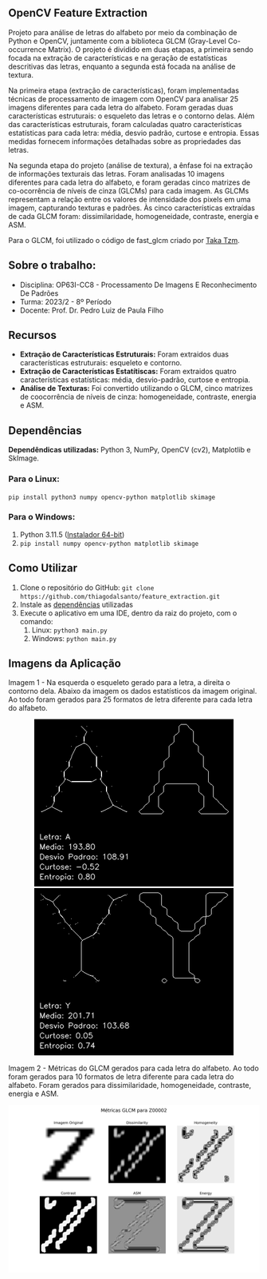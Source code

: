 ## OpenCV Feature Extraction

Projeto para análise de letras do alfabeto por meio da combinação de Python e OpenCV, juntamente com a biblioteca GLCM (Gray-Level Co-occurrence Matrix). O projeto é dividido em duas etapas, a primeira sendo focada na extração de características e na geração de estatísticas descritivas das letras, enquanto a segunda está focada na análise de textura.

Na primeira etapa (extração de características), foram implementadas técnicas de processamento de imagem com OpenCV para analisar 25 imagens diferentes para cada letra do alfabeto. Foram geradas duas características estruturais: o esqueleto das letras e o contorno delas. Além das características estruturais, foram calculadas quatro características estatísticas para cada letra: média, desvio padrão, curtose e entropia. Essas medidas fornecem informações detalhadas sobre as propriedades das letras.

Na segunda etapa do projeto (análise de textura), a ênfase foi na extração de informações texturais das letras. Foram analisadas 10 imagens diferentes para cada letra do alfabeto, e foram geradas cinco matrizes de co-ocorrência de níveis de cinza (GLCMs) para cada imagem. As GLCMs representam a relação entre os valores de intensidade dos pixels em uma imagem, capturando texturas e padrões. Às cinco características extraídas de cada GLCM foram: dissimilaridade, homogeneidade, contraste, energia e ASM.

Para o GLCM, foi utilizado o código de fast_glcm criado por [Taka Tzm](https://github.com/tzm030329/GLCM/).

## Sobre o trabalho:

* Disciplina: OP63I-CC8 - Processamento De Imagens E Reconhecimento De Padrões	
* Turma: 2023/2 - 8º Período
* Docente: Prof. Dr. Pedro Luiz de Paula Filho

## Recursos 
- **Extração de Características Estruturais:** Foram extraidos duas características estruturais: esqueleto e contorno.
- **Extração de Características Estatítiscas:** Foram extraidos quatro características estatísticas: média, desvio-padrão, curtose e entropia.
- **Análise de Texturas:** Foi convertido utilizando o GLCM, cinco matrizes de coocorrência de níveis de cinza: homogeneidade, contraste, energia e ASM.

## Dependências
**Dependêndicas utilizadas:** Python 3, NumPy, OpenCV (cv2), Matplotlib e SkImage.

### Para o Linux:  
`pip install python3 numpy opencv-python matplotlib skimage` 

### Para o Windows:
1. Python 3.11.5 ([Instalador 64-bit](https://www.python.org/downloads/windows/))
2. `pip install numpy opencv-python matplotlib skimage` 

## Como Utilizar
1. Clone o repositório do GitHub: `git clone https://github.com/thiagodalsanto/feature_extraction.git`
2. Instale as [dependências](#dependências) utilizadas
3. Execute o aplicativo em uma IDE, dentro da raiz do projeto, com o comando:
   1. Linux: `python3 main.py`
   2. Windows: `python main.py`

## Imagens da Aplicação

Imagem 1 - Na esquerda o esqueleto gerado para a letra, a direita o contorno dela. Abaixo da imagem os dados estatísticos da imagem original. Ao todo foram gerados para 25 formatos de letra diferente para cada letra do alfabeto.
<p align="center">
    <img src="RESULTADO_ESTRUTURAIS_ESTATISTICAS/A00001_skeleton_contours.png">
    <img src="RESULTADO_ESTRUTURAIS_ESTATISTICAS/Y00001_skeleton_contours.png">
</p>

Imagem 2 - Métricas do GLCM gerados para cada letra do alfabeto. Ao todo foram gerados para 10 formatos de letra diferente para cada letra do alfabeto. Foram gerados para dissimilaridade, homogeneidade, contraste, energia e ASM.
<p align="center">
    <img src="RESULTADO_GLCM/Z00002_metricas_glcm.png">
</p>

